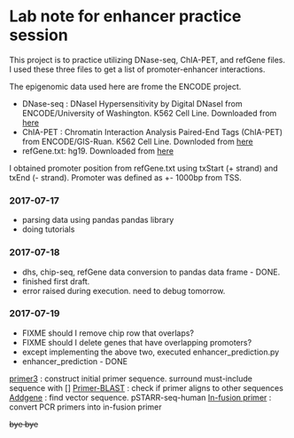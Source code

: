 # Lab note for enhancer practice session

This project is to practice utilizing DNase-seq, ChIA-PET, and refGene files. I used these three files to get a list of promoter-enhancer interactions.


The epigenomic data used here are frome the ENCODE project.
* DNase-seq : DNaseI Hypersensitivity by Digital DNaseI from ENCODE/University of Washington. K562 Cell Line. Downloaded from [here](http://hgdownload.soe.ucsc.edu/goldenPath/hg19/encodeDCC/wgEncodeUwDnase/wgEncodeUwDnaseK562RawDataRep1.fastq.gz)
* ChIA-PET : Chromatin Interaction Analysis Paired-End Tags (ChIA-PET) from ENCODE/GIS-Ruan. K562 Cell Line. Downloded from [here](http://hgdownload.soe.ucsc.edu/goldenPath/hg19/encodeDCC/wgEncodeGisChiaPet/wgEncodeGisChiaPetK562Pol2InteractionsRep1.bed.gz)
* refGene.txt: hg19. Downloaded from [here](http://hgdownload.soe.ucsc.edu/goldenPath/hg19/database/refGene.txt.gz)

I obtained promoter position from refGene.txt using txStart (+ strand) and txEnd (- strand). Promoter was defined as +- 1000bp from TSS.

### 2017-07-17
* parsing data using pandas pandas library
* doing tutorials


### 2017-07-18
* dhs, chip-seq, refGene data conversion to pandas data frame - DONE.
* finished first draft.
* error raised during execution. need to debug tomorrow.


### 2017-07-19
* FIXME should I remove chip row that overlaps?
* FIXME should I delete genes that have overlapping promoters?
* except implementing the above two, executed enhancer_prediction.py
* enhancer_prediction - DONE

[primer3](1) : construct initial primer sequence. surround must-include sequence with []
[Primer-BLAST](2) : check if primer aligns to other sequences
[Addgene](3) : find vector sequence. pSTARR-seq-human
[In-fusion primer](4) : convert PCR primers into in-fusion primer


~~bye bye~~

